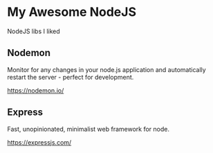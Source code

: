 # My Awesome NodeJS
NodeJS libs I liked

## Nodemon

Monitor for any changes in your node.js application and automatically restart the server - perfect for development.

https://nodemon.io/


## Express

Fast, unopinionated, minimalist web framework for node.

https://expressjs.com/
